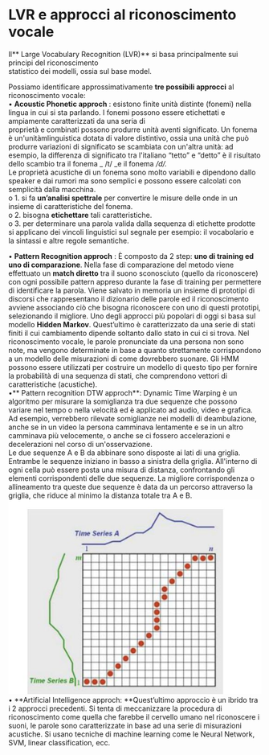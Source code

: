 # LVR e approcci al riconoscimento vocale


Il**  Large Vocabulary Recognition (LVR)** si basa principalmente sui principi
del riconoscimento  
statistico dei modelli, ossia sul base model.  
  
Possiamo identificare approssimativamente **tre possibili approcci** al
riconoscimento vocale:  
• **Acoustic Phonetic approch** : esistono finite unità distinte (fonemi)
nella lingua in cui si sta parlando. I fonemi possono essere etichettati e
ampiamente caratterizzati da una seria di  
proprietà e combinati possono produrre unità aventi significato. Un fonema è
un'unitàmlinguistica dotata di valore distintivo, ossia una unità che può
produrre variazioni di significato se scambiata con un'altra unità: ad
esempio, la differenza di significato tra l'italiano “tetto” e “detto” è il
risultato dello scambio tra il fonema _  /t/ _e il fonema _/d/._  
Le proprietà acustiche di un fonema sono molto variabili e dipendono dallo
speaker e dai rumori ma sono semplici e possono essere calcolati con
semplicità dalla macchina.  
o 1. si fa **un’analisi spettrale** per convertire le misure delle onde in un
insieme di caratteristiche del fonema.  
o 2. bisogna **etichettare** tali caratteristiche.  
o 3. per determinare una parola valida dalla sequenza di etichette prodotte si
applicano dei vincoli linguistici sul segnale per esempio: il vocabolario e la
sintassi e altre regole semantiche.  
  
• **Pattern Recognition approch** : È composto da 2 step: **uno di training ed
uno di comparazione**. Nella fase di comparazione del metodo viene effettuato
un **match diretto** tra il suono sconosciuto (quello da riconoscere) con ogni
possibile pattern appreso durante la fase di training per permettere di
identificare la parola. Viene salvato in memoria un insieme di prototipi di
discorsi che rappresentano il dizionario delle parole ed il riconoscimento
avviene associando ciò che bisogna riconoscere con uno di questi prototipi,
selezionando il migliore. Uno degli approcci più popolari di oggi si basa sul
modello **Hidden Markov**. Quest’ultimo è caratterizzato da una serie di stati
finiti il cui cambiamento dipende soltanto dallo stato in cui ci si trova. Nel
riconoscimento vocale, le parole pronunciate da una persona non sono note, ma
vengono determinate in base a quanto strettamente corrispondono a un modello
delle misurazioni di come dovrebbero suonare. Gli HMM possono essere
utilizzati per costruire un modello di questo tipo per fornire la probabilità
di una sequenza di stati, che comprendono vettori di caratteristiche
(acustiche).  
•**  Pattern recognition DTW approch**: Dynamic Time Warping è un algoritmo
per misurare la somiglianza tra due sequenze che possono variare nel tempo o
nella velocità ed è applicato ad audio, video e grafica. Ad esempio,
verrebbero rilevate somiglianze nei modelli di deambulazione, anche se in un
video la persona camminava lentamente e se in un altro camminava più
velocemente, o anche se ci fossero accelerazioni e decelerazioni nel corso di
un'osservazione.  
Le due sequenze A e B da abbinare sono disposte ai lati di una griglia.  
Entrambe le sequenze iniziano in basso a sinistra della griglia. All'interno
di ogni cella può essere posta una misura di distanza, confrontando gli
elementi corrispondenti delle due sequenze. La migliore corrispondenza o
allineamento tra queste due sequenze è data da un percorso attraverso la
griglia, che riduce al minimo la distanza totale tra A e B.  
![](media/paste-f53ccc776f7503395697184f41727e5e443db930.jpg)  
• **Artificial Intelligence approch:  **Quest’ultimo approccio è un ibrido tra
i 2 approcci precedenti. Si tenta di meccanizzare la procedura di
riconoscimento come quella che farebbe il cervello umano nel riconoscere i
suoni, le parole sono caratterizzate in base ad una serie di misurazioni
acustiche. Si usano tecniche di machine learning come le Neural Network, SVM,
linear classification, ecc.

